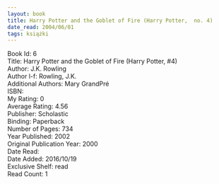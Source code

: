 ```yaml
---
layout: book
title: Harry Potter and the Goblet of Fire (Harry Potter,  no. 4)
date_read: 2004/06/01
tags: książki
---
```


Book Id: 6<br />
Title: Harry Potter and the Goblet of Fire (Harry Potter, #4)<br />
Author: J.K. Rowling<br />
Author l-f: Rowling, J.K.<br />
Additional Authors: Mary GrandPré<br />
ISBN: <br />
My Rating: 0<br />
Average Rating: 4.56<br />
Publisher: Scholastic<br />
Binding: Paperback<br />
Number of Pages: 734<br />
Year Published: 2002<br />
Original Publication Year: 2000<br />
Date Read: <br />
Date Added: 2016/10/19<br />
Exclusive Shelf: read<br />
Read Count: 1<br />


